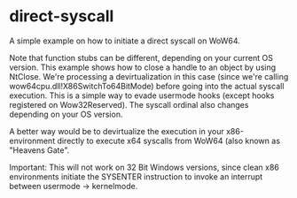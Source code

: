 # direct-syscall
A simple example on how to initiate a direct syscall on WoW64.

Note that function stubs can be different, depending on your current OS version.
This example shows how to close a handle to an object by using NtClose. 
We're processing a devirtualization in this case (since we're calling wow64cpu.dll!X86SwitchTo64BitMode) before going into the actual syscall execution. This is a simple way to evade usermode hooks (except hooks registered on Wow32Reserved). The syscall ordinal also changes depending on your OS version.

A better way would be to devirtualize the execution in your x86-environment directly to execute x64 syscalls from WoW64 (also known as "Heavens Gate". 

Important: This will not work on 32 Bit Windows versions, since clean x86 environments initiate the SYSENTER instruction to invoke an interrupt between usermode -> kernelmode.


